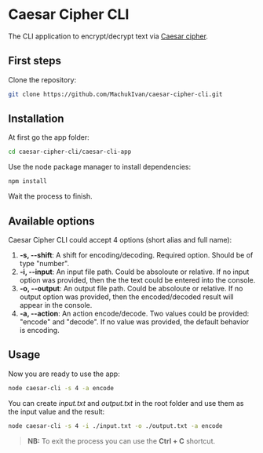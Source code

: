 # Caesar Cipher CLI

The CLI application to encrypt/decrypt text via [Caesar cipher](https://en.wikipedia.org/wiki/Caesar_cipher).

## First steps

Clone the repository:

```bash
git clone https://github.com/MachukIvan/caesar-cipher-cli.git
```

## Installation

At first go the app folder:
```bash
cd caesar-cipher-cli/caesar-cli-app
```

Use the node package manager to install dependencies:

```bash
npm install
```
Wait the process to finish.

## Available options

Caesar Cipher CLI could accept 4 options (short alias and full name):
1. **-s, --shift**: 
A shift for encoding/decoding. Required option. Should be of type "number".
2. **-i, --input**: 
An input file path. Could be absoloute or relative. If no input option was provided, then the the text could be entered into the console.
3. **-o, --output**: 
An output file path. Could be absoloute or relative. If no output option was provided, then the encoded/decoded result will appear in the console.
4. **-a, --action**: 
An action encode/decode. Two values could be provided: "encode" and "decode". If no value was provided, the default behavior is encoding.

## Usage

Now you are ready to use the app:
```bash
node caesar-cli -s 4 -a encode
```
You can create *input.txt* and *output.txt* in the root folder and use them as the input value and the result:
```bash
node caesar-cli -s 4 -i ./input.txt -o ./output.txt -a encode
```
> **NB:** To exit the process you can use the **Ctrl + C** shortcut.

